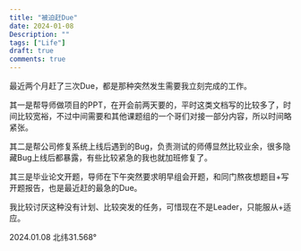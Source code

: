 ```yaml
---
title: "被迫赶Due"
date: 2024-01-08
Description: ""
tags: ["Life"]
draft: true
comments: true
---
```

最近两个月赶了三次Due，都是那种突然发生需要我立刻完成的工作。

其一是帮导师做项目的PPT，在开会前两天要的，平时这类文档写的比较多了，时间比较宽裕，不过中间需要和其他课题组的一个哥们对接一部分内容，所以时间略紧张。

其二是帮公司修复系统上线后遇到的Bug，负责测试的师傅显然比较业余，很多隐藏Bug上线后都暴露，有些比较紧急的我也就加班修复了。

其三是毕业论文开题，导师在下午突然要求明早组会开题，和同门熬夜想题目+写开题报告，也是最近赶的最急的Due。

我比较讨厌这种没有计划、比较突发的任务，可惜现在不是Leader，只能服从+适应。

2024.01.08    北纬31.568°